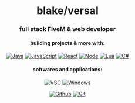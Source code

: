 <h1 align="center">blake/versal</h1>
<h3 align="center">full stack FiveM & web developer</h3>

<h4 align="center">building projects & more with:</h4>

<div align="center">
  
  <a href="">[![Java][Java.com]][Java-url] [![JavaScript][JavaScript.com]][JavaScript-url] [![React][React.js]][React-url] [![Node][Node.js]][Node-url] [![Lua][Lua.org]][Lua-url] [![C#][Csharp.com]][Csharp-url]</a>
  
  </div>

<h4 align="center">softwares and applications:</h4>

<div align="center">

  <a href="">[![VSC][VSC.com]][VSC-url] [![Windows][Windows.com]][Windows-url]
  
   </div>

<div align="center">
  
  <a href="">[![Github][Github.com]][Github-url] [![Git][Git.com]][Git-url]</a>
  
  </div>
  
[React.js]: https://img.shields.io/badge/React-20232A?style=for-the-badge&logo=react&logoColor=61DAFB
[React-url]: https://reactjs.org/
[JavaScript.com]: https://img.shields.io/badge/javascript-%23323330.svg?style=for-the-badge&logo=javascript&logoColor=%23F7DF1E
[JavaScript-url]: https://www.javascript.com/
[Java.com]: https://img.shields.io/badge/java-%23ED8B00.svg?style=for-the-badge&logo=java&logoColor=white
[Java-url]: https://www.java.com/en/
[Lua.org]: https://img.shields.io/badge/lua-%232C2D72.svg?style=for-the-badge&logo=lua&logoColor=white
[Lua-url]: https://lua.org/
[Csharp.com]: https://img.shields.io/badge/c%23-%23239120.svg?style=for-the-badge&logo=c-sharp&logoColor=white
[Csharp-url]: https//https://dotnet.microsoft.com/en-us/languages/csharp
[Node.js]: https://img.shields.io/badge/node.js-6DA55F?style=for-the-badge&logo=node.js&logoColor=white
[Node-url]: https://nodejs.org/en/
[VSC.com]: https://img.shields.io/badge/Visual%20Studio%20Code-0078d7.svg?style=for-the-badge&logo=visual-studio-code&logoColor=white
[VSC-url]: https://code.visualstudio.com/
[Ubuntu.com]: https://img.shields.io/badge/Ubuntu-E95420?style=for-the-badge&logo=ubuntu&logoColor=white
[Ubuntu-url]: https://ubuntu.com/
[Linux.com]: https://img.shields.io/badge/Linux-FCC624?style=for-the-badge&logo=linux&logoColor=black
[Linux-url]: https://www.linux.org/
[WSL.com]: https://img.shields.io/badge/-WSL-blueviolet?style=for-the-badge&logo=Ubuntu
[WSL-url]: https://ubuntu.com/wsl
[Github.com]: https://img.shields.io/badge/github_desktop-blueviolet.svg?style=for-the-badge&logo=github&logoColor=white
[Github-url]: https://desktop.github.com/
[Git.com]: https://img.shields.io/badge/git-%23F05033.svg?style=for-the-badge&logo=git&logoColor=white
[Git-url]: https://git-scm.com/
[Docker.com]: https://img.shields.io/badge/docker-%230db7ed.svg?style=for-the-badge&logo=docker&logoColor=white
[Docker-url]: https://www.docker.com/
[Windows.com]: https://img.shields.io/badge/Microsoft-0078D4?style=for-the-badge&logo=microsoft&logoColor=white
[Windows-url]: https://www.microsoft.com/en-us/windows/?r=1

  

